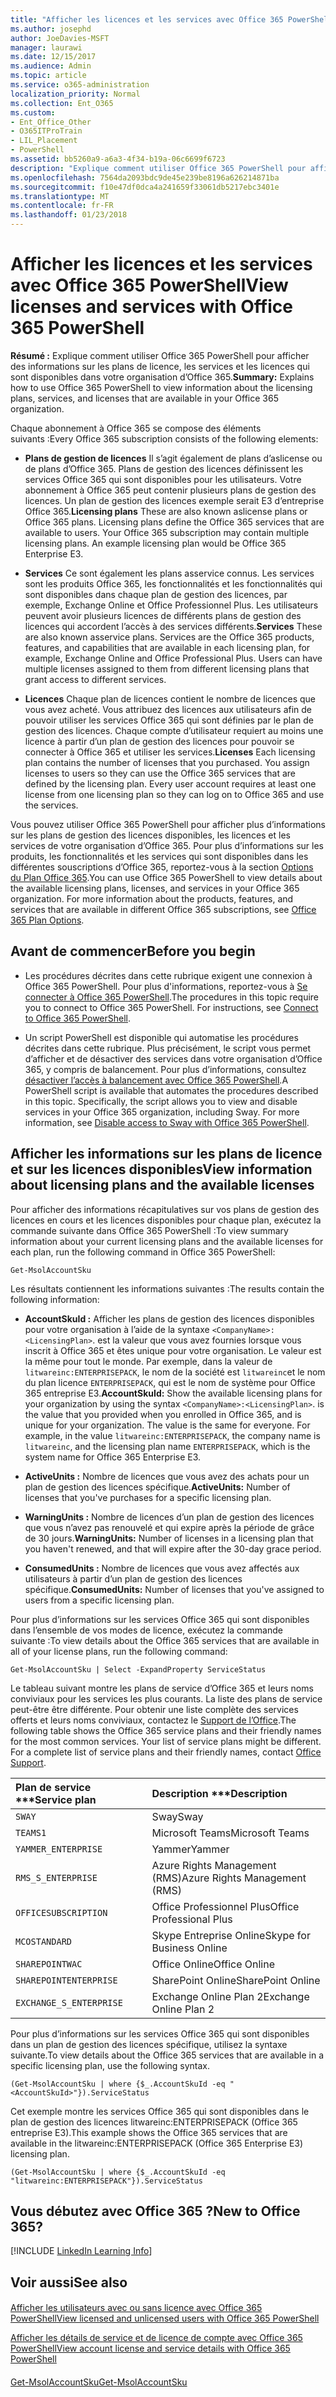 ```yaml
---
title: "Afficher les licences et les services avec Office 365 PowerShell"
ms.author: josephd
author: JoeDavies-MSFT
manager: laurawi
ms.date: 12/15/2017
ms.audience: Admin
ms.topic: article
ms.service: o365-administration
localization_priority: Normal
ms.collection: Ent_O365
ms.custom:
- Ent_Office_Other
- O365ITProTrain
- LIL_Placement
- PowerShell
ms.assetid: bb5260a9-a6a3-4f34-b19a-06c6699f6723
description: "Explique comment utiliser Office 365 PowerShell pour afficher des informations sur les plans de licence, les services et les licences qui sont disponibles dans votre organisation d’Office 365."
ms.openlocfilehash: 7564da2093bdc9de45e239be8196a626214871ba
ms.sourcegitcommit: f10e47df0dca4a241659f33061db5217ebc3401e
ms.translationtype: MT
ms.contentlocale: fr-FR
ms.lasthandoff: 01/23/2018
---
```

# <a name="view-licenses-and-services-with-office-365-powershell"></a><span data-ttu-id="43a8e-103">Afficher les licences et les services avec Office 365 PowerShell</span><span class="sxs-lookup"><span data-stu-id="43a8e-103">View licenses and services with Office 365 PowerShell</span></span>

<span data-ttu-id="43a8e-104">**Résumé :** Explique comment utiliser Office 365 PowerShell pour afficher des informations sur les plans de licence, les services et les licences qui sont disponibles dans votre organisation d’Office 365.</span><span class="sxs-lookup"><span data-stu-id="43a8e-104">**Summary:** Explains how to use Office 365 PowerShell to view information about the licensing plans, services, and licenses that are available in your Office 365 organization.</span></span>
  
<span data-ttu-id="43a8e-105">Chaque abonnement à Office 365 se compose des éléments suivants :</span><span class="sxs-lookup"><span data-stu-id="43a8e-105">Every Office 365 subscription consists of the following elements:</span></span>
- <span data-ttu-id="43a8e-p101">**Plans de gestion de licences** Il s’agit également de plans d’aslicense ou de plans d’Office 365. Plans de gestion des licences définissent les services Office 365 qui sont disponibles pour les utilisateurs. Votre abonnement à Office 365 peut contenir plusieurs plans de gestion des licences. Un plan de gestion des licences exemple serait E3 d’entreprise Office 365.</span><span class="sxs-lookup"><span data-stu-id="43a8e-p101">**Licensing plans** These are also known aslicense plans or Office 365 plans. Licensing plans define the Office 365 services that are available to users. Your Office 365 subscription may contain multiple licensing plans. An example licensing plan would be Office 365 Enterprise E3.</span></span>
    
- <span data-ttu-id="43a8e-p102">**Services** Ce sont également les plans asservice connus. Les services sont les produits Office 365, les fonctionnalités et les fonctionnalités qui sont disponibles dans chaque plan de gestion des licences, par exemple, Exchange Online et Office Professionnel Plus. Les utilisateurs peuvent avoir plusieurs licences de différents plans de gestion des licences qui accordent l’accès à des services différents.</span><span class="sxs-lookup"><span data-stu-id="43a8e-p102">**Services** These are also known asservice plans. Services are the Office 365 products, features, and capabilities that are available in each licensing plan, for example, Exchange Online and Office Professional Plus. Users can have multiple licenses assigned to them from different licensing plans that grant access to different services.</span></span>
    
- <span data-ttu-id="43a8e-p103">**Licences** Chaque plan de licences contient le nombre de licences que vous avez acheté. Vous attribuez des licences aux utilisateurs afin de pouvoir utiliser les services Office 365 qui sont définies par le plan de gestion des licences. Chaque compte d’utilisateur requiert au moins une licence à partir d’un plan de gestion des licences pour pouvoir se connecter à Office 365 et utiliser les services.</span><span class="sxs-lookup"><span data-stu-id="43a8e-p103">**Licenses** Each licensing plan contains the number of licenses that you purchased. You assign licenses to users so they can use the Office 365 services that are defined by the licensing plan. Every user account requires at least one license from one licensing plan so they can log on to Office 365 and use the services.</span></span>
    
<span data-ttu-id="43a8e-p104">Vous pouvez utiliser Office 365 PowerShell pour afficher plus d’informations sur les plans de gestion des licences disponibles, les licences et les services de votre organisation d’Office 365. Pour plus d’informations sur les produits, les fonctionnalités et les services qui sont disponibles dans les différentes souscriptions d’Office 365, reportez-vous à la section [Options du Plan Office 365](https://go.microsoft.com/fwlink/p/?LinkId=691147).</span><span class="sxs-lookup"><span data-stu-id="43a8e-p104">You can use Office 365 PowerShell to view details about the available licensing plans, licenses, and services in your Office 365 organization. For more information about the products, features, and services that are available in different Office 365 subscriptions, see [Office 365 Plan Options](https://go.microsoft.com/fwlink/p/?LinkId=691147).</span></span>
## <a name="before-you-begin"></a><span data-ttu-id="43a8e-118">Avant de commencer</span><span class="sxs-lookup"><span data-stu-id="43a8e-118">Before you begin</span></span>
<span data-ttu-id="43a8e-119"><a name="RTT"> </a></span><span class="sxs-lookup"><span data-stu-id="43a8e-119"></span></span>

- <span data-ttu-id="43a8e-p105">Les procédures décrites dans cette rubrique exigent une connexion à Office 365 PowerShell. Pour plus d'informations, reportez-vous à [Se connecter à Office 365 PowerShell](connect-to-office-365-powershell.md).</span><span class="sxs-lookup"><span data-stu-id="43a8e-p105">The procedures in this topic require you to connect to Office 365 PowerShell. For instructions, see [Connect to Office 365 PowerShell](connect-to-office-365-powershell.md).</span></span>
    
- <span data-ttu-id="43a8e-p106">Un script PowerShell est disponible qui automatise les procédures décrites dans cette rubrique. Plus précisément, le script vous permet d’afficher et de désactiver des services dans votre organisation d’Office 365, y compris de balancement. Pour plus d’informations, consultez [désactiver l’accès à balancement avec Office 365 PowerShell](disable-access-to-sway-with-office-365-powershell.md).</span><span class="sxs-lookup"><span data-stu-id="43a8e-p106">A PowerShell script is available that automates the procedures described in this topic. Specifically, the script allows you to view and disable services in your Office 365 organization, including Sway. For more information, see [Disable access to Sway with Office 365 PowerShell](disable-access-to-sway-with-office-365-powershell.md).</span></span>
    
## <a name="view-information-about-licensing-plans-and-the-available-licenses"></a><span data-ttu-id="43a8e-125">Afficher les informations sur les plans de licence et sur les licences disponibles</span><span class="sxs-lookup"><span data-stu-id="43a8e-125">View information about licensing plans and the available licenses</span></span>
<span data-ttu-id="43a8e-126"><a name="ShortVersion"> </a></span><span class="sxs-lookup"><span data-stu-id="43a8e-126"></span></span>

<span data-ttu-id="43a8e-127">Pour afficher des informations récapitulatives sur vos plans de gestion des licences en cours et les licences disponibles pour chaque plan, exécutez la commande suivante dans Office 365 PowerShell :</span><span class="sxs-lookup"><span data-stu-id="43a8e-127">To view summary information about your current licensing plans and the available licenses for each plan, run the following command in Office 365 PowerShell:</span></span>
  
```
Get-MsolAccountSku
```

<span data-ttu-id="43a8e-128">Les résultats contiennent les informations suivantes :</span><span class="sxs-lookup"><span data-stu-id="43a8e-128">The results contain the following information:</span></span>
  
- <span data-ttu-id="43a8e-p107">**AccountSkuId :** Afficher les plans de gestion des licences disponibles pour votre organisation à l’aide de la syntaxe `<CompanyName>:<LicensingPlan>`.  _<CompanyName>_ est la valeur que vous avez fournies lorsque vous inscrit à Office 365 et êtes unique pour votre organisation. Le _<LicensingPlan>_ valeur est la même pour tout le monde. Par exemple, dans la valeur de `litwareinc:ENTERPRISEPACK`, le nom de la société est `litwareinc`et le nom du plan licence `ENTERPRISEPACK`, qui est le nom de système pour Office 365 entreprise E3.</span><span class="sxs-lookup"><span data-stu-id="43a8e-p107">**AccountSkuId:** Show the available licensing plans for your organization by using the syntax `<CompanyName>:<LicensingPlan>`.  _<CompanyName>_ is the value that you provided when you enrolled in Office 365, and is unique for your organization. The _<LicensingPlan>_ value is the same for everyone. For example, in the value `litwareinc:ENTERPRISEPACK`, the company name is  `litwareinc`, and the licensing plan name  `ENTERPRISEPACK`, which is the system name for Office 365 Enterprise E3.</span></span>
    
- <span data-ttu-id="43a8e-133">**ActiveUnits :** Nombre de licences que vous avez des achats pour un plan de gestion des licences spécifique.</span><span class="sxs-lookup"><span data-stu-id="43a8e-133">**ActiveUnits:** Number of licenses that you've purchases for a specific licensing plan.</span></span>
    
- <span data-ttu-id="43a8e-134">**WarningUnits :** Nombre de licences d’un plan de gestion des licences que vous n’avez pas renouvelé et qui expire après la période de grâce de 30 jours.</span><span class="sxs-lookup"><span data-stu-id="43a8e-134">**WarningUnits:** Number of licenses in a licensing plan that you haven't renewed, and that will expire after the 30-day grace period.</span></span>
    
- <span data-ttu-id="43a8e-135">**ConsumedUnits :** Nombre de licences que vous avez affectés aux utilisateurs à partir d’un plan de gestion des licences spécifique.</span><span class="sxs-lookup"><span data-stu-id="43a8e-135">**ConsumedUnits:** Number of licenses that you've assigned to users from a specific licensing plan.</span></span>
    
<span data-ttu-id="43a8e-136">Pour plus d’informations sur les services Office 365 qui sont disponibles dans l’ensemble de vos modes de licence, exécutez la commande suivante :</span><span class="sxs-lookup"><span data-stu-id="43a8e-136">To view details about the Office 365 services that are available in all of your license plans, run the following command:</span></span>
  
```
Get-MsolAccountSku | Select -ExpandProperty ServiceStatus
```

<span data-ttu-id="43a8e-p108">Le tableau suivant montre les plans de service d’Office 365 et leurs noms conviviaux pour les services les plus courants. La liste des plans de service peut-être être différente. Pour obtenir une liste complète des services offerts et leurs noms conviviaux, contactez le [Support de l’Office](https://support.office.com/home/contact).</span><span class="sxs-lookup"><span data-stu-id="43a8e-p108">The following table shows the Office 365 service plans and their friendly names for the most common services. Your list of service plans might be different. For a complete list of service plans and their friendly names, contact [Office Support](https://support.office.com/home/contact).</span></span>
  
|<span data-ttu-id="43a8e-140">Plan de service \*\*\*</span><span class="sxs-lookup"><span data-stu-id="43a8e-140">****Service plan****</span></span>|<span data-ttu-id="43a8e-141">Description \*\*\*</span><span class="sxs-lookup"><span data-stu-id="43a8e-141">****Description****</span></span>|
|:-----|:-----|
| `SWAY` <br/> |<span data-ttu-id="43a8e-142">Sway</span><span class="sxs-lookup"><span data-stu-id="43a8e-142">Sway</span></span>  <br/> |
| `TEAMS1` <br/> |<span data-ttu-id="43a8e-143">Microsoft Teams</span><span class="sxs-lookup"><span data-stu-id="43a8e-143">Microsoft Teams</span></span>  <br/> |
| `YAMMER_ENTERPRISE` <br/> |<span data-ttu-id="43a8e-144">Yammer</span><span class="sxs-lookup"><span data-stu-id="43a8e-144">Yammer</span></span>  <br/> |
| `RMS_S_ENTERPRISE` <br/> |<span data-ttu-id="43a8e-145">Azure Rights Management (RMS)</span><span class="sxs-lookup"><span data-stu-id="43a8e-145">Azure Rights Management (RMS)</span></span>  <br/> |
| `OFFICESUBSCRIPTION` <br/> |<span data-ttu-id="43a8e-146">Office Professionnel Plus</span><span class="sxs-lookup"><span data-stu-id="43a8e-146">Office Professional Plus</span></span>  <br/> |
| `MCOSTANDARD` <br/> |<span data-ttu-id="43a8e-147">Skype Entreprise Online</span><span class="sxs-lookup"><span data-stu-id="43a8e-147">Skype for Business Online</span></span>  <br/> |
| `SHAREPOINTWAC` <br/> |<span data-ttu-id="43a8e-148">Office Online</span><span class="sxs-lookup"><span data-stu-id="43a8e-148">Office Online</span></span>  <br/> |
| `SHAREPOINTENTERPRISE` <br/> |<span data-ttu-id="43a8e-149">SharePoint Online</span><span class="sxs-lookup"><span data-stu-id="43a8e-149">SharePoint Online</span></span>  <br/> |
| `EXCHANGE_S_ENTERPRISE` <br/> |<span data-ttu-id="43a8e-150">Exchange Online Plan 2</span><span class="sxs-lookup"><span data-stu-id="43a8e-150">Exchange Online Plan 2</span></span>  <br/> |
   
<span data-ttu-id="43a8e-151">Pour plus d’informations sur les services Office 365 qui sont disponibles dans un plan de gestion des licences spécifique, utilisez la syntaxe suivante.</span><span class="sxs-lookup"><span data-stu-id="43a8e-151">To view details about the Office 365 services that are available in a specific licensing plan, use the following syntax.</span></span>
  
```
(Get-MsolAccountSku | where {$_.AccountSkuId -eq " <AccountSkuId>"}).ServiceStatus
```

<span data-ttu-id="43a8e-152">Cet exemple montre les services Office 365 qui sont disponibles dans le plan de gestion des licences litwareinc:ENTERPRISEPACK (Office 365 entreprise E3).</span><span class="sxs-lookup"><span data-stu-id="43a8e-152">This example shows the Office 365 services that are available in the  litwareinc:ENTERPRISEPACK (Office 365 Enterprise E3) licensing plan.</span></span>
  
```
(Get-MsolAccountSku | where {$_.AccountSkuId -eq "litwareinc:ENTERPRISEPACK"}).ServiceStatus
```

## <a name="new-to-office-365"></a><span data-ttu-id="43a8e-153">Vous débutez avec Office 365 ?</span><span class="sxs-lookup"><span data-stu-id="43a8e-153">New to Office 365?</span></span>
<span data-ttu-id="43a8e-154"><a name="ShortVersion"> </a></span><span class="sxs-lookup"><span data-stu-id="43a8e-154"></span></span>

[!INCLUDE [LinkedIn Learning Info](../common/office/linkedin-learning-info.md)]
   
## <a name="see-also"></a><span data-ttu-id="43a8e-155">Voir aussi</span><span class="sxs-lookup"><span data-stu-id="43a8e-155">See also</span></span>
<span data-ttu-id="43a8e-156"><a name="ShortVersion"> </a></span><span class="sxs-lookup"><span data-stu-id="43a8e-156"></span></span>

#### 

[<span data-ttu-id="43a8e-157">Afficher les utilisateurs avec ou sans licence avec Office 365 PowerShell</span><span class="sxs-lookup"><span data-stu-id="43a8e-157">View licensed and unlicensed users with Office 365 PowerShell</span></span>](view-licensed-and-unlicensed-users-with-office-365-powershell.md)
  
[<span data-ttu-id="43a8e-158">Afficher les détails de service et de licence de compte avec Office 365 PowerShell</span><span class="sxs-lookup"><span data-stu-id="43a8e-158">View account license and service details with Office 365 PowerShell</span></span>](view-account-license-and-service-details-with-office-365-powershell.md)
#### 

[<span data-ttu-id="43a8e-159">Get-MsolAccountSku</span><span class="sxs-lookup"><span data-stu-id="43a8e-159">Get-MsolAccountSku</span></span>](https://go.microsoft.com/fwlink/p/?LinkId=691549)

